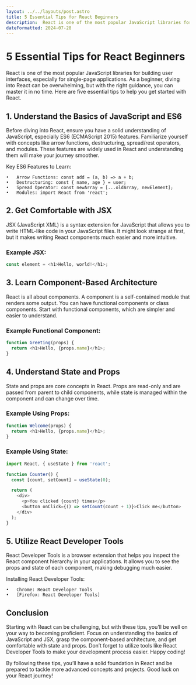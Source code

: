 ```yaml
---
layout: ../../layouts/post.astro
title: 5 Essential Tips for React Beginners
description:  React is one of the most popular JavaScript libraries for building user interfaces, especially for single-page applications. As a beginner, diving into React can be overwhelming, but with the right guidance, you can master it in no time. Here are five essential tips to help you get started with React.
dateFormatted: 2024-07-28
---
```



# 5 Essential Tips for React Beginners

React is one of the most popular JavaScript libraries for building user interfaces, especially for single-page applications. As a beginner, diving into React can be overwhelming, but with the right guidance, you can master it in no time. Here are five essential tips to help you get started with React.

## 1. Understand the Basics of JavaScript and ES6
Before diving into React, ensure you have a solid understanding of JavaScript, especially ES6 (ECMAScript 2015) features. Familiarize yourself with concepts like arrow functions, destructuring, spread/rest operators, and modules. These features are widely used in React and understanding them will make your journey smoother.

Key ES6 Features to Learn:

	•	Arrow Functions: const add = (a, b) => a + b;
	•	Destructuring: const { name, age } = user;
	•	Spread Operator: const newArray = [...oldArray, newElement];
	•	Modules: import React from 'react';

## 2. Get Comfortable with JSX
JSX (JavaScript XML) is a syntax extension for JavaScript that allows you to write HTML-like code in your JavaScript files. It might look strange at first, but it makes writing React components much easier and more intuitive.

### Example JSX: 
```javascript
const element = <h1>Hello, world!</h1>;
```
## 3. Learn Component-Based Architecture
React is all about components. A component is a self-contained module that renders some output. You can have functional components or class components. Start with functional components, which are simpler and easier to understand.

### Example Functional Component:
```javascript
function Greeting(props) {
  return <h1>Hello, {props.name}</h1>;
}
```
## 4. Understand State and Props

State and props are core concepts in React. Props are read-only and are passed from parent to child components, while state is managed within the component and can change over time.
### Example Using Props:

```javascript 
function Welcome(props) {
  return <h1>Hello, {props.name}</h1>;
}
```
### Example Using State:
```javascript
import React, { useState } from 'react';

function Counter() {
  const [count, setCount] = useState(0);

  return (
    <div>
      <p>You clicked {count} times</p>
      <button onClick={() => setCount(count + 1)}>Click me</button>
    </div>
  );
}
```
## 5. Utilize React Developer Tools

React Developer Tools is a browser extension that helps you inspect the React component hierarchy in your applications. It allows you to see the props and state of each component, making debugging much easier.

Installing React Developer Tools:

	•	Chrome: React Developer Tools
	•	[Firefox: React Developer Tools]

## Conclusion

Starting with React can be challenging, but with these tips, you’ll be well on your way to becoming proficient. Focus on understanding the basics of JavaScript and JSX, grasp the component-based architecture, and get comfortable with state and props. Don’t forget to utilize tools like React Developer Tools to make your development process easier. Happy coding!

By following these tips, you’ll have a solid foundation in React and be prepared to tackle more advanced concepts and projects. Good luck on your React journey!
